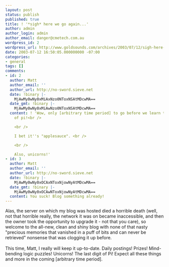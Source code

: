 ```yaml
---
layout: post
status: publish
published: true
title: ! '*sigh* here we go again...'
author: admin
author_login: admin
author_email: danger@cmetech.com.au
wordpress_id: 2
wordpress_url: http://www.goldsounds.com/archives/2003/07/12/sigh-here-we-go-again/
date: 2003-07-12 16:50:05.000000000 -07:00
categories:
- general
tags: []
comments:
- id: 2
  author: Matt
  author_email: ''
  author_url: http://no-sword.sieve.net
  date: !binary |-
    MjAwMy0wNy0xMiAxNzo0NToxNSAtMDcwMA==
  date_gmt: !binary |-
    MjAwMy0wNy0xMiAwNzo0NToxNSAtMDcwMA==
  content: ! 'Wow, only [arbitrary time period] to go before we learn the last digit
    of pi!<br />

    <br />

    I bet it''s "applesauce". <br />

    <br />

    Also, unicorns!'
- id: 3
  author: Matt
  author_email: ''
  author_url: http://no-sword.sieve.net
  date: !binary |-
    MjAwMy0wNy0xOCAxNToxNjowNyAtMDcwMA==
  date_gmt: !binary |-
    MjAwMy0wNy0xOCAwNToxNjowNyAtMDcwMA==
  content: You suck! Blog something already!
---
```

Alas, the server on which my blog was hosted died a horrible death (well, not that horrible really, the network it was on became inaccessible, and then the owner took the opportunity to upgrade it - not that you care), so welcome to the all-new, clean and shiny blog with none of that nasty "precious memories that vanished in a puff of bits and can never be retrieved" nonsense that was clogging it up before.<br />
<br />
This time, Matt, I really will keep it up-to-date. Daily postings! Prizes! Mind-bending logic puzzles! Unicorns! The last digit of Pi! Expect all these things and more in the coming [arbitrary time period].
